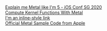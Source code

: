 
[Explain me Metal like I'm 5 - iOS Conf SG 2020](https://www.youtube.com/watch?v=VQK28rRK6OU)  
[Compute Kernel Functions With Metal](https://www.youtube.com/watch?v=zXBEJzAaHY8)  
[I'm an inline-style link](https://www.youtube.com/watch?v=zXBEJzAaHY8)  
[Official Metal Sample Code from Apple](https://developer.apple.com/metal/sample-code/)  



